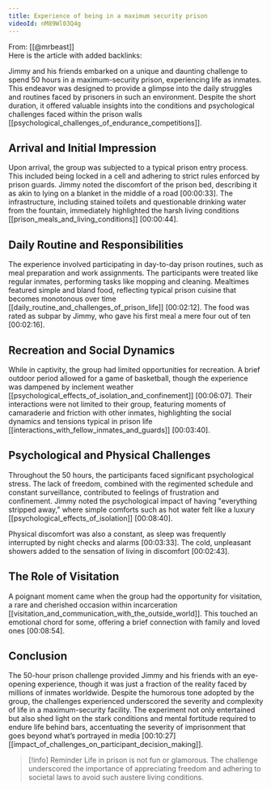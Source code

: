 ```yaml
---
title: Experience of being in a maximum security prison
videoId: nM89Wl03Q4g
---
```


From: [[@mrbeast]] <br/> 
Here is the article with added backlinks:

Jimmy and his friends embarked on a unique and daunting challenge to spend 50 hours in a maximum-security prison, experiencing life as inmates. This endeavor was designed to provide a glimpse into the daily struggles and routines faced by prisoners in such an environment. Despite the short duration, it offered valuable insights into the conditions and psychological challenges faced within the prison walls [[psychological_challenges_of_endurance_competitions]].

## Arrival and Initial Impression

Upon arrival, the group was subjected to a typical prison entry process. This included being locked in a cell and adhering to strict rules enforced by prison guards. Jimmy noted the discomfort of the prison bed, describing it as akin to lying on a blanket in the middle of a road <a class="yt-timestamp" data-t="00:00:33">[00:00:33]</a>. The infrastructure, including stained toilets and questionable drinking water from the fountain, immediately highlighted the harsh living conditions [[prison_meals_and_living_conditions]] <a class="yt-timestamp" data-t="00:00:44">[00:00:44]</a>.

## Daily Routine and Responsibilities

The experience involved participating in day-to-day prison routines, such as meal preparation and work assignments. The participants were treated like regular inmates, performing tasks like mopping and cleaning. Mealtimes featured simple and bland food, reflecting typical prison cuisine that becomes monotonous over time [[daily_routine_and_challenges_of_prison_life]] <a class="yt-timestamp" data-t="00:02:12">[00:02:12]</a>. The food was rated as subpar by Jimmy, who gave his first meal a mere four out of ten <a class="yt-timestamp" data-t="00:02:16">[00:02:16]</a>.

## Recreation and Social Dynamics

While in captivity, the group had limited opportunities for recreation. A brief outdoor period allowed for a game of basketball, though the experience was dampened by inclement weather [[psychological_effects_of_isolation_and_confinement]] <a class="yt-timestamp" data-t="00:06:07">[00:06:07]</a>. Their interactions were not limited to their group, featuring moments of camaraderie and friction with other inmates, highlighting the social dynamics and tensions typical in prison life [[interactions_with_fellow_inmates_and_guards]] <a class="yt-timestamp" data-t="00:03:40">[00:03:40]</a>.

## Psychological and Physical Challenges

Throughout the 50 hours, the participants faced significant psychological stress. The lack of freedom, combined with the regimented schedule and constant surveillance, contributed to feelings of frustration and confinement. Jimmy noted the psychological impact of having "everything stripped away," where simple comforts such as hot water felt like a luxury [[psychological_effects_of_isolation]] <a class="yt-timestamp" data-t="00:08:40">[00:08:40]</a>.

Physical discomfort was also a constant, as sleep was frequently interrupted by night checks and alarms <a class="yt-timestamp" data-t="00:03:33">[00:03:33]</a>. The cold, unpleasant showers added to the sensation of living in discomfort <a class="yt-timestamp" data-t="00:02:43">[00:02:43]</a>.

## The Role of Visitation

A poignant moment came when the group had the opportunity for visitation, a rare and cherished occasion within incarceration [[visitation_and_communication_with_the_outside_world]]. This touched an emotional chord for some, offering a brief connection with family and loved ones <a class="yt-timestamp" data-t="00:08:54">[00:08:54]</a>.

## Conclusion

The 50-hour prison challenge provided Jimmy and his friends with an eye-opening experience, though it was just a fraction of the reality faced by millions of inmates worldwide. Despite the humorous tone adopted by the group, the challenges experienced underscored the severity and complexity of life in a maximum-security facility. The experiment not only entertained but also shed light on the stark conditions and mental fortitude required to endure life behind bars, accentuating the severity of imprisonment that goes beyond what’s portrayed in media <a class="yt-timestamp" data-t="00:10:27">[00:10:27]</a> [[impact_of_challenges_on_participant_decision_making]].

> [!info] Reminder
> Life in prison is not fun or glamorous. The challenge underscored the importance of appreciating freedom and adhering to societal laws to avoid such austere living conditions.